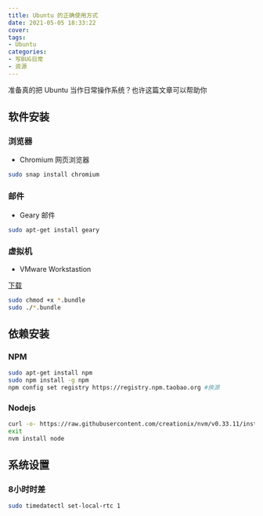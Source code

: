 ```yaml
---
title: Ubuntu 的正确使用方式
date: 2021-05-05 18:33:22
cover:
tags:
- Ubuntu
categories:
- 写BUG日常
- 资源
---
```

准备真的把 Ubuntu 当作日常操作系统？也许这篇文章可以帮助你
<!--more-->

## 软件安装

### 浏览器
* Chromium 网页浏览器

```bash
sudo snap install chromium
```

### 邮件
* Geary 邮件

```bash
sudo apt-get install geary
```

### 虚拟机
* VMware Workstastion

[下载](https://www.vmware.com/products/workstation-pro/workstation-pro-evaluation.html)
```bash
sudo chmod +x *.bundle
sudo ./*.bundle
```

## 依赖安装

### NPM
```bash
sudo apt-get install npm
sudo npm install -g npm
npm config set registry https://registry.npm.taobao.org #换源
```
### Nodejs
```bash
curl -o- https://raw.githubusercontent.com/creationix/nvm/v0.33.11/install.sh | bash
exit
nvm install node
```
## 系统设置

### 8小时时差
```bash
sudo timedatectl set-local-rtc 1
```